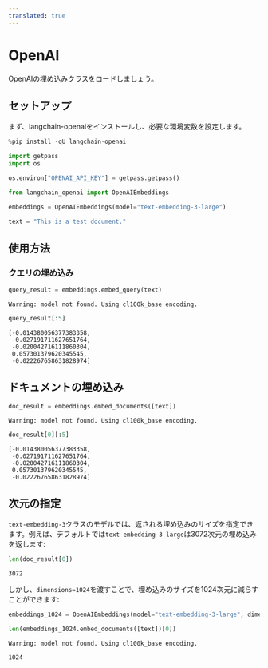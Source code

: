 ```yaml
---
translated: true
---
```


# OpenAI

OpenAIの埋め込みクラスをロードしましょう。

## セットアップ

まず、langchain-openaiをインストールし、必要な環境変数を設定します。

```python
%pip install -qU langchain-openai
```

```python
import getpass
import os

os.environ["OPENAI_API_KEY"] = getpass.getpass()
```

```python
from langchain_openai import OpenAIEmbeddings
```

```python
embeddings = OpenAIEmbeddings(model="text-embedding-3-large")
```

```python
text = "This is a test document."
```

## 使用方法

### クエリの埋め込み

```python
query_result = embeddings.embed_query(text)
```

```output
Warning: model not found. Using cl100k_base encoding.
```

```python
query_result[:5]
```

```output
[-0.014380056377383358,
 -0.027191711627651764,
 -0.020042716111860304,
 0.057301379620345545,
 -0.022267658631828974]
```

## ドキュメントの埋め込み

```python
doc_result = embeddings.embed_documents([text])
```

```output
Warning: model not found. Using cl100k_base encoding.
```

```python
doc_result[0][:5]
```

```output
[-0.014380056377383358,
 -0.027191711627651764,
 -0.020042716111860304,
 0.057301379620345545,
 -0.022267658631828974]
```

## 次元の指定

`text-embedding-3`クラスのモデルでは、返される埋め込みのサイズを指定できます。例えば、デフォルトでは`text-embedding-3-large`は3072次元の埋め込みを返します:

```python
len(doc_result[0])
```

```output
3072
```

しかし、`dimensions=1024`を渡すことで、埋め込みのサイズを1024次元に減らすことができます:

```python
embeddings_1024 = OpenAIEmbeddings(model="text-embedding-3-large", dimensions=1024)
```

```python
len(embeddings_1024.embed_documents([text])[0])
```

```output
Warning: model not found. Using cl100k_base encoding.
```

```output
1024
```
